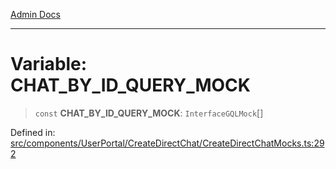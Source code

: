 [Admin Docs](/)

***

# Variable: CHAT\_BY\_ID\_QUERY\_MOCK

> `const` **CHAT\_BY\_ID\_QUERY\_MOCK**: `InterfaceGQLMock`[]

Defined in: [src/components/UserPortal/CreateDirectChat/CreateDirectChatMocks.ts:292](https://github.com/PalisadoesFoundation/talawa-admin/blob/main/src/components/UserPortal/CreateDirectChat/CreateDirectChatMocks.ts#L292)
